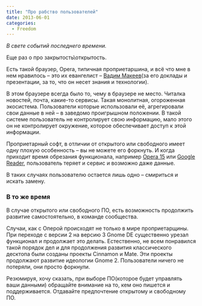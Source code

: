 ```yaml
---
title: "Про рабство пользователей"
date: 2013-06-01
categories:
  - Freedom
---
```


_В свете событий последнего времени._

Еще раз о про закрытость\открытость.

Есть такой браузер, Opera, типичная проприетаршина, и всё что мне в нем нравилось – это их евангелист – [Вадим Макеев](http://habrahabr.ru/users/pepelsbey/)(за его доклады и презентации, за то, что он несет знания и технологии).

В этом браузере всегда было то, чему в браузере не место. Читалка новостей, почта, какие-то сервисы. Такая монолитная, огороженная экосистема. Пользователи которые использовали её, агрегировали свои данные в ней – в заведомо проигрышном положении. В такой системе пользователь не контролирует свою информацию, мало этого он не контролирует окружение, которое обеспечивает доступ к этой информации.

Проприетарный софт, в отличии от открытого или свободного имеет одну плохую особенность – вы не можете его форкнуть. И когда приходит время обрезания функционала, например [Opera 15](http://habrahabr.ru/company/opera/blog/181181/) или [Google Reader](http://habrahabr.ru/post/172665/), пользователь теряет и сервис и возможно даже данные.

В таких случаях пользователю остается лишь одно – смириться и искать замену.

### В то же время

В случае открытого или свободного ПО, есть возможность продолжить развитие самостоятельно, в команде сообщества.

Случаи, как с Оперой происходят не только в мире проприетарщины. При переходе с версии 2 на версию 3 Gnome DE существенно урезал функционал и продолжает это делать. Естественно, не всем понравился такой порядок дел и для продолжения развития классического десктопа были созданы проекты Cinnamon и Mate. Эти проекты продолжают развитие идеологии Gnome 2. Пользователи ничего не потеряли, они просто форкнули.

Резюмируя, хочу сказать, при выборе ПО(которое будет управлять ваши данными) обращайте внимание на то, кем оно пишется и поддерживается. Отдавайте предпочтение открытому и свободному ПО.
